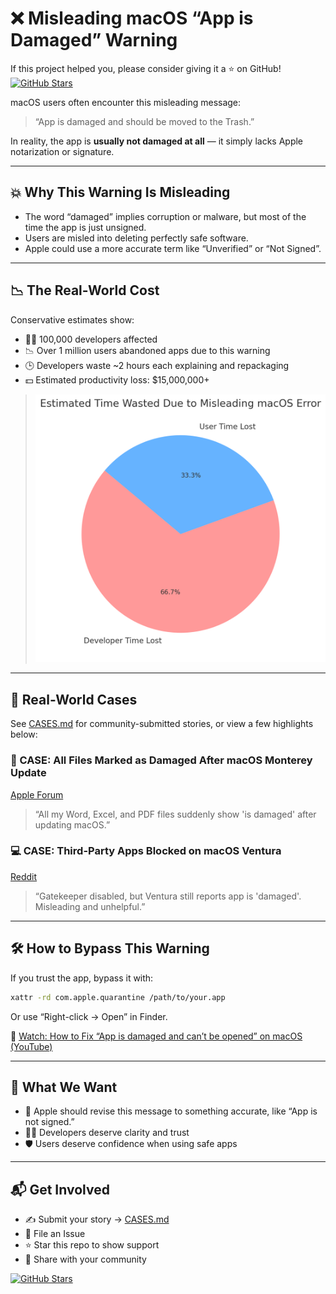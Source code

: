 # ❌ Misleading macOS “App is Damaged” Warning

If this project helped you, please consider giving it a ⭐ on GitHub!
[![GitHub Stars](https://img.shields.io/github/stars/milisp/misleading-macos-damaged-warning?style=social)](https://github.com/milisp/misleading-macos-damaged-warning/stargazers)

macOS users often encounter this misleading message:

> “App is damaged and should be moved to the Trash.”

In reality, the app is **usually not damaged at all** — it simply lacks Apple notarization or signature.

---

## 💥 Why This Warning Is Misleading

- The word “damaged” implies corruption or malware, but most of the time the app is just unsigned.
- Users are misled into deleting perfectly safe software.
- Apple could use a more accurate term like “Unverified” or “Not Signed”.

---

## 📉 The Real-World Cost

Conservative estimates show:

- 🧑‍💻 100,000 developers affected
- 📉 Over 1 million users abandoned apps due to this warning
- 🕒 Developers waste ~2 hours each explaining and repackaging
- 💵 Estimated productivity loss: $15,000,000+

> ![Time Lost Pie Chart](./assets/apple-missleading-infographic.png)

---

## 🧪 Real-World Cases

See [CASES.md](./CASES.md) for community-submitted stories, or view a few highlights below:

### 📁 CASE: All Files Marked as Damaged After macOS Monterey Update  
[Apple Forum](https://discussions.apple.com/thread/253714860)

> “All my Word, Excel, and PDF files suddenly show 'is damaged' after updating macOS.”

### 💻 CASE: Third-Party Apps Blocked on macOS Ventura  
[Reddit](https://www.reddit.com/r/macsysadmin/comments/13vu7f3/app_is_damaged_and_cant_be_opened_error_on_ventura/)

> “Gatekeeper disabled, but Ventura still reports app is 'damaged'. Misleading and unhelpful.”

---

## 🛠️ How to Bypass This Warning

If you trust the app, bypass it with:

```bash
xattr -rd com.apple.quarantine /path/to/your.app
```

Or use “Right-click → Open” in Finder.

🎥 [Watch: How to Fix “App is damaged and can’t be opened” on macOS (YouTube)](https://www.youtube.com/watch?v=MEHFd0PCQh4)

---

## 🤝 What We Want

- 📢 Apple should revise this message to something accurate, like “App is not signed.”
- 🧑‍💻 Developers deserve clarity and trust
- 🛡️ Users deserve confidence when using safe apps

---

## 📬 Get Involved

- ✍️ Submit your story → [CASES.md](./CASES.md)
- 🐛 File an Issue
- ⭐ Star this repo to show support
- 🔁 Share with your community

[![GitHub Stars](https://img.shields.io/github/stars/milisp/misleading-macos-damaged-warning?style=social)](https://github.com/milisp/misleading-macos-damaged-warning/stargazers)